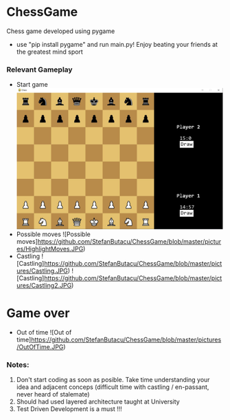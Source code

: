 # ChessGame
Chess game developed using pygame
- use "pip install pygame" and run main.py! Enjoy beating your friends at the greatest mind sport 
### Relevant Gameplay
* Start game
![Start game](https://github.com/StefanButacu/ChessGame/blob/master/pictures/start.JPG)
* Possible moves ![Possible moves]https://github.com/StefanButacu/ChessGame/blob/master/pictures/HighlightMoves.JPG)
* Castling ![Castling]https://github.com/StefanButacu/ChessGame/blob/master/pictures/Castling.JPG)
![Castling]https://github.com/StefanButacu/ChessGame/blob/master/pictures/Castling2.JPG)
# Game over
* Out of time ![Out of time]https://github.com/StefanButacu/ChessGame/blob/master/pictures/OutOfTime.JPG)
### Notes: 
1. Don't start coding as soon as posible. Take time understanding your idea and adjacent conceps (difficult time with castling / en-passant, never heard of stalemate) 
2. Should had used layered architecture taught at University
3. Test Driven Development is a must !!! 
